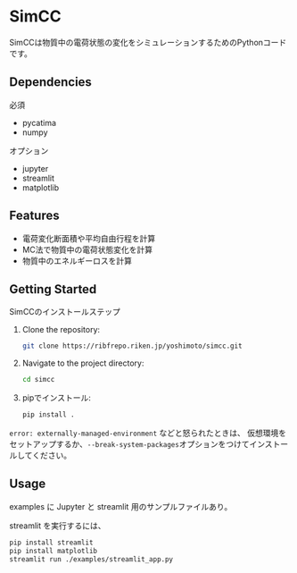 # SimCC
SimCCは物質中の電荷状態の変化をシミュレーションするためのPythonコードです。

## Dependencies

必須
- pycatima
- numpy

オプション
- jupyter
- streamlit
- matplotlib

## Features
- 電荷変化断面積や平均自由行程を計算
- MC法で物質中の電荷状態変化を計算
- 物質中のエネルギーロスを計算

## Getting Started
SimCCのインストールステップ

1. Clone the repository:
    ```sh
    git clone https://ribfrepo.riken.jp/yoshimoto/simcc.git
    ```
2. Navigate to the project directory:
    ```sh
    cd simcc
    ```
3. pipでインストール:
    ```sh
    pip install .
    ```

`error: externally-managed-environment` などと怒られたときは、 仮想環境をセットアップするか、`--break-system-packages`オプションをつけてインストールしてください。

## Usage

examples に Jupyter と streamlit 用のサンプルファイルあり。

streamlit を実行するには、

```sh
pip install streamlit
pip install matplotlib
streamlit run ./examples/streamlit_app.py
```
